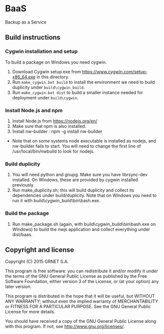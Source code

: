 # BaaS

Backup as a Service

## Build instructions

### Cygwin installation and setup
To build a package on Windows you need cygwin.

1. Download Cygwin setup.exe from https://www.cygwin.com/setup-x86_64.exe in
this directory.
2. Run `make_cygwin.bat build` to install the environment we need to build
duplicity under `build\cygwin_build`.
3. Run `make_cygwin.bat dist` to build a smaller instance needed for
deployment under `build\cygwin`.

### Install Node.js and npm

1. Install Node.js from https://nodejs.org/en/
2. Make sure that npm is also installed.
3. Install nw-builder : npm -g install nw-builder

* Note that on some systems node executable is installed as nodejs, and
  nw-builder fails to start. You will need to change the first line of
  /usr/local/bin/nwbuild to look for nodejs.

### Build duplicity

1. You will need python and gnupg. Make sure you have librsync-dev
installed. On Windows, these are provided by cygwin installed previously.
2. Run make_duplicity.sh; this will build duplicity and collect its
dependencies under build/duplicity. Note that on Windows you need to run it
with build\cygwin_build\bin\bash.exe.

### Build the package

1. Run make_package.sh <platform> (again, with
build\cygwin_build\bin\bash.exe on Windows) to build the nwjs application
and collect everything under dist/baas.

## Copyright and license

Copyright (C) 2015 GRNET S.A.

This program is free software: you can redistribute it and/or modify
it under the terms of the GNU General Public License as published by
the Free Software Foundation, either version 3 of the License, or
(at your option) any later version.

This program is distributed in the hope that it will be useful,
but WITHOUT ANY WARRANTY; without even the implied warranty of
MERCHANTABILITY or FITNESS FOR A PARTICULAR PURPOSE.  See the
GNU General Public License for more details.

You should have received a copy of the GNU General Public License
along with this program.  If not, see <http://www.gnu.org/licenses/>.
